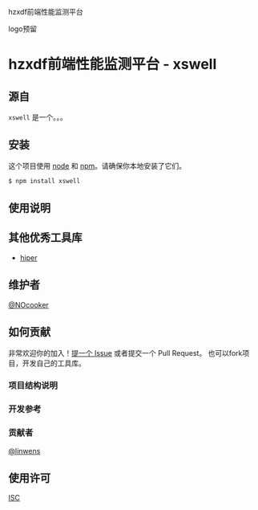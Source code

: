 hzxdf前端性能监测平台

logo预留

hzxdf前端性能监测平台 - xswell
=========================

## 源自

`xswell` 是一个。。。

## 安装

这个项目使用 [node](http://nodejs.org) 和 [npm](https://npmjs.com)。请确保你本地安装了它们。

```sh
$ npm install xswell
```

## 使用说明


## 其他优秀工具库

- [hiper](https://github.com/pod4g/hiper/blob/master/README.zh-CN.md)

## 维护者

[@NOcooker](https://github.com/NOcooker)

## 如何贡献

非常欢迎你的加入！[提一个 Issue](https://github.com/NOcooker/xswell/issues/new) 或者提交一个 Pull Request。
也可以fork项目，开发自己的工具库。

### 项目结构说明


### 开发参考


### 贡献者

[@linwens](https://github.com/linwens)


## 使用许可

[ISC](LICENSE)
